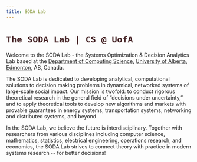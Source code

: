 ```yaml
---
title: SODA Lab
---
```



<!-- Currently, the SODA Lab focuses primarily on the following research topics. 

- Online optimization
- Algorithmic mechanism design
- Stochastic modeling and analysis
- Smart energy and mobility
- Resource allocation -->

# <span style="color:#452325">`The SODA Lab | CS @ UofA` </span>

Welcome to the SODA Lab - the Systems Optimization & Decision Analytics Lab based at the [Department of Computing Science](https://www.ualberta.ca/computing-science/index.html), [University of Alberta](https://www.ualberta.ca/), [Edmonton](https://exploreedmonton.com/), AB, Canada. 

The SODA Lab is dedicated to developing analytical, computational solutions to decision making problems in dynamical, networked systems of large-scale social impact. Our mission is twofold: to conduct rigorous theoretical research in the general field of “decisions under uncertainty,” and to apply theoretical tools to develop new algorithms and markets with provable guarantees  in  energy systems, transportation systems, networking and distributed systems, and beyond.  

In the SODA Lab, we believe the future is interdisciplinary. Together with researchers from various disciplines including computer science, mathematics, statistics, electrical engineering, operations research, and economics, the SODA Lab strives to connect theory with practice in modern systems research -- for better decisions!